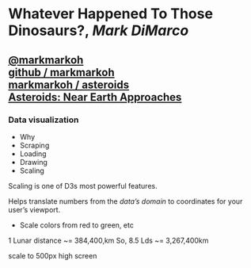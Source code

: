 # Whatever Happened To Those Dinosaurs?, *Mark DiMarco*

## [@markmarkoh](https://twitter.com/markmarkoh)<br>[github / markmarkoh](https://github.com/markmarkoh)<br>[markmarkoh / asteroids](https://github.com/markmarkoh/asteroids)<br>[Asteroids: Near Earth Approaches](http://markmarkoh.com/asteroids)

### Data visualization
- Why
- Scraping
- Loading
- Drawing
- Scaling

Scaling is one of D3s most powerful features.

Helps translate numbers from the *data’s domain* to coordinates for your user’s viewport.
- Scale colors from red to green, etc

1 Lunar distance ~= 384,400,km
So, 8.5 Lds ~= 3,267,400km

scale to 500px high screen
